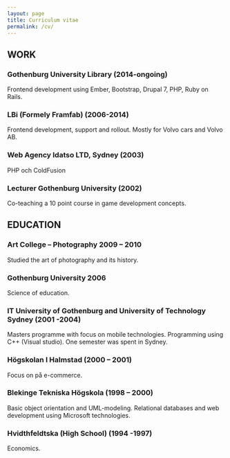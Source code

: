 ```yaml
---
layout: page
title: Curriculum vitae
permalink: /cv/
---
```


## WORK

### Gothenburg University Library (2014-ongoing)

Frontend development using Ember, Bootstrap, Drupal 7, PHP, Ruby on Rails.

### LBi (Formely Framfab)  (2006-2014)

Frontend development, support and rollout. Mostly for Volvo cars and Volvo AB. 

### Web Agency Idatso LTD, Sydney (2003)

PHP och ColdFusion

### Lecturer Gothenburg University (2002)

Co-teaching a 10 point course in game development concepts. 


## EDUCATION


### Art College – Photography 2009 – 2010 

Studied the art of photography and its history. 

### Gothenburg University 2006

Science of education. 


### IT University of Gothenburg and University of Technology Sydney (2001 -2004)

Masters programme with focus on mobile technologies. Programming using C++ (Visual studio). One semester was spent in Sydney.


### Högskolan I Halmstad (2000 – 2001)

Focus on på e-commerce.  	


### Blekinge Tekniska Högskola (1998 – 2000) 

Basic object orientation and UML-modeling. Relational databases and web development using Microsoft technologies. 

### Hvidthfeldtska (High School) (1994 -1997)

Economics.


